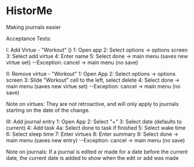 HistorMe
========

Making journals easier


Acceptance Tests:

I: Add Virtue - "Workout" ()
1: Open app
2: Select options -> options screen
3: Select add virtue
4: Enter name
5: Select done -> main menu (saves new virtue set)
--Exception: cancel -> main menu (no save)

II: Remove virtue - "Workout"
1: Open App
2: Select options -> options screen
3: Slide "Workout" cell to the left, select delete
4: Select done -> main menu (saves new virtue set)
--Exception: cancel -> main menu (no save)

Note on virtues: They are not retroactive, and will only apply to journals starting on the date of the change.  

III: Add journal entry
1: Open App
2: Select "+"
3: Select date (defaults to current)
4: Add task
4a: Select done to task if finished 
5: Select wake time
6: Select sleep time
7: Enter virtues
8: Enter summary
9: Select done -> main menu (saves new entry)
--Exception: cancel -> main menu (no save)

Note on journals: If a journal is edited or made for a date before the current date, the current date is added to show when the edit or add was made
